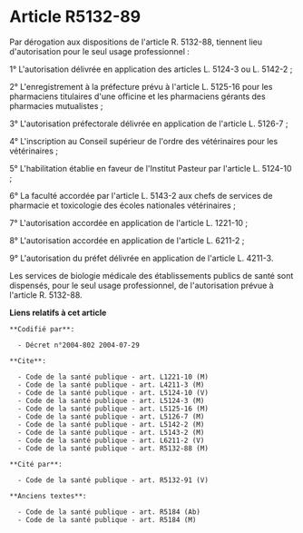 # Article R5132-89

Par dérogation aux dispositions de l'article R. 5132-88, tiennent lieu d'autorisation pour le seul usage professionnel :

1° L'autorisation délivrée en application des articles L. 5124-3 ou L. 5142-2 ;

2° L'enregistrement à la préfecture prévu à l'article L. 5125-16 pour les pharmaciens titulaires d'une officine et les
pharmaciens gérants des pharmacies mutualistes ;

3° L'autorisation préfectorale délivrée en application de l'article L. 5126-7 ;

4° L'inscription au Conseil supérieur de l'ordre des vétérinaires pour les vétérinaires ;

5° L'habilitation établie en faveur de l'Institut Pasteur par l'article L. 5124-10 ;

6° La faculté accordée par l'article L. 5143-2 aux chefs de services de pharmacie et toxicologie des écoles nationales
vétérinaires ;

7° L'autorisation accordée en application de l'article L. 1221-10 ;

8° L'autorisation accordée en application de l'article L. 6211-2 ;

9° L'autorisation du préfet délivrée en application de l'article L. 4211-3.

Les services de biologie médicale des établissements publics de santé sont dispensés, pour le seul usage professionnel, de
l'autorisation prévue à l'article R. 5132-88.

**Liens relatifs à cet article**

	**Codifié par**:

	  - Décret n°2004-802 2004-07-29

	**Cite**:

	  - Code de la santé publique - art. L1221-10 (M)
	  - Code de la santé publique - art. L4211-3 (M)
	  - Code de la santé publique - art. L5124-10 (V)
	  - Code de la santé publique - art. L5124-3 (M)
	  - Code de la santé publique - art. L5125-16 (M)
	  - Code de la santé publique - art. L5126-7 (M)
	  - Code de la santé publique - art. L5142-2 (M)
	  - Code de la santé publique - art. L5143-2 (M)
	  - Code de la santé publique - art. L6211-2 (V)
	  - Code de la santé publique - art. R5132-88 (M)

	**Cité par**:

	  - Code de la santé publique - art. R5132-91 (V)

	**Anciens textes**:

	  - Code de la santé publique - art. R5184 (Ab)
	  - Code de la santé publique - art. R5184 (M)
